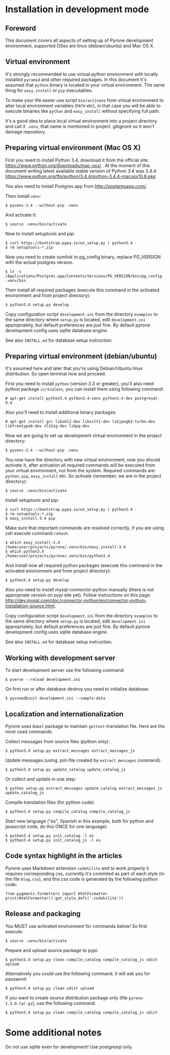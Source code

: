 Installation in development mode
================================


Foreword
--------

This document covers all aspects of setting up of Pyrone development environment, supported OSes are
linux (debian/ubuntu) and Mac OS X.


Virtual environment
-------------------

It's strongly recommended to use virtual python environment with locally 
installed `pyramid` and other required packages. In this document
it's assumed that `python` binary is located in your virtual environment.
The same thing for `easy_install` or `pip` executables.

To make your life easier use script `bin/activate` from virtual environment to 
alter local environment variables (`PATH` etc), in that case you will be able
to execute binaries like `python` and `easy_install` without specifying full path.

It's a good idea to place local virtual environment into a project directory and 
call it `.venv`, that name is mentioned in project .gitignore so it won't damage
repository.


Preparing virtual environment (Mac OS X)
----------------------------------------

First you need to install Python 3.4, download it from the official 
site: https://www.python.org/downloads/mac-osx/ . At the moment of this document writing
latest available stable version of Python 3.4 was 3.4.4 
<https://www.python.org/ftp/python/3.4.4/python-3.4.4-macosx10.6.pkg>

You also need to install Postgres.app from <http://postgresapp.com/>.

Then install `venv`:

    $ pyvenv-3.4 --without-pip .venv

And activate it:

    $ source .venv/bin/activate

Now to install setuptools and pip:

    $ curl https://bootstrap.pypa.io/ez_setup.py | python3.4 -
    $ rm setuptools-*.zip

Now you need to create symlink to pg_config binary, replace PG_VERSION with the actual postgres version.

    $ ln -s /Applications/Postgres.app/Contents/Versions/PG_VERSION/bin/pg_config .venv/bin

Then install all required packages (execute this command in the activated 
environment and from project directory):

    $ python3.4 setup.py develop

Copy configuration script `development.ini` from the directory `examples` to the same directory 
where `setup.py` is located, edit `development.ini` appropriately, but default preferences are 
just fine. By default pyrone development config uses sqlite database
engine.

See also `INSTALL.md` for database setup instruction.


Preparing virtual environment (debian/ubuntu)
---------------------------------------------

It's assumed here and later that you're using Debian/Ubuntu linux distribution. So open
terminal now and proceed.

First you need to install `python` (version 3.3 or greater), you'll also
need python package `virtualenv`, you can install them using following command:

    # apt-get install python3.4 python3.4-venv python3.4-dev postgresql-9.4 

Also you'll need to install additional binary packages:

    # apt-get install gcc libxml2-dev libxslt1-dev libjpeg62-turbo-dev libfreetype6-dev zlib1g-dev libpq-dev
    
Now we are going to set up development virtual environment in the project directory:

    $ pyvenv-3.4 --without-pip .venv

You now have the directory with new virtual environment, now you should *activate* it, after 
activation all required commands will be executed from your virtual environment, not from the
system. Required commands are: `python`, `pip`, `easy_install` etc. So activate (remember,
we are in the project directory):

    $ source .venv/bin/activate

Install setuptools and pip:

    $ curl https://bootstrap.pypa.io/ez_setup.py | python3.4 -
    $ rm setuptools-*.zip
    $ easy_install-3.4 pip

Make sure that important commands are resolved correctly, if you are using zsh 
execute command `rehash`:

    $ which easy_install-3.4
    /home/user/projects/pyrone/.venv/bin/easy_install-3.4
    $ which python3.4
    /home/user/projects/pyrone/.venv/bin/python3.4

And install now all required python packages (execute this command in the activated 
environment and from project directory):

    $ python3.4 setup.py develop

Also you need to install mysql-connector-python manually (there is not appropriate version
on pypi site yet). Follow instructions on this page: <http://dev.mysql.com/doc/connector-python/en/connector-python-installation-source.html>.

Copy configuration script `development.ini` from the directory `examples` to the same directory 
where `setup.py` is located, edit `development.ini` appropriately, but default preferences are 
just fine. By default pyrone development config uses sqlite database
engine.

See also `INSTALL.md` for database setup instruction.

Working with development server
-------------------------------

To start development server use the following command:

    $ pserve --reload development.ini

On first run or after database destroy you need to initialize database:

    $ pyronedbinit development.ini --sample-data


Localization and internationalization
-------------------------------------

Pyrone uses `Babel` package to maintain `gettext`-translation file. Here are the most used
commands.

Collect messages from source files (python only):

    $ python3.4 setup.py extract_messages extract_messages_js

Update messages (using .pot-file created by `extract_messages` command):

    $ python3.4 setup.py update_catalog update_catalog_js

Or collect and update in one step:

    $ python setup.py extract_messages update_catalog extract_messages_js update_catalog_js

Compile translation files (for python code):

    $ python3.4 setup.py compile_catalog compile_catalog_js

Start new language ("es", Spanish in this example, both for python and javascript code, do this ONCE for one language):

    $ python3.4 setup.py init_catalog -l es
    $ python3.4 setup.py init_catalog_js -l es


Code syntax highlight in the articles
-------------------------------------

Pyrone uses Markdown extension `codehilite` and to work properly it requires corresponding
css, currently it's commited as part of each style (in the file `blog.css`), and this css code
is generated by the following python code:

    from pygments.formatters import HtmlFormatter
    print(HtmlFormatter().get_style_defs('.codehilite'))


Release and packaging
---------------------

You MUST use activated environment for commands below! So first execute:

    $ source .venv/bin/activate

Prepare and upload source package to pypi:

    $ python3.4 setup.py clean compile_catalog compile_catalog_js sdist upload

Alternatively you could use the following command, it will ask you for password:

    $ python3.4 setup.py clean sdist upload

If you want to create source distribution package only (file `pyrone-1.3.0.tar.gz`), use 
the following command:

    $ python3.4 setup.py clean compile_catalog compile_catalog_js sdist


Some additional notes
=====================

Do not use sqlite even for development! Use postgresql only.
